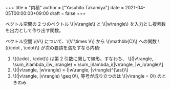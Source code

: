 +++
title = "内積"
author = ["Yasuhito Takamiya"]
date = 2021-04-05T00:00:00+09:00
draft = false
+++

ベクトル空間の 2 つのベクトル \\(|v\rangle\\) と \\(|w\rangle\\) を入力とし複素数を出力として作り出す関数。

ベクトル空間 \\(V\\) について、\\(V \times V\\) から \\(\mathbb{C}\\) への関数 \\((\cdot , \cdot)\\) が次の要請を満たすなら内積:

1.  \\((\cdot , \cdot)\\) は第 2 引数に関して線形。すなわち、
    \\[(|v\rangle, \sum\_i\lambda\_i|w\_i\rangle) = \sum\_i\lambda\_i(|v\rangle, |w\_i\rangle)\\]
2.  \\((|v\rangle, |w\rangle) = (|w\rangle, |v\rangle)^{\ast}\\)
3.  \\((|v\rangle, |v\rangle) \geq 0\\), 等号が成り立つのは \\(|v\rangle = 0\\) のときのみ
